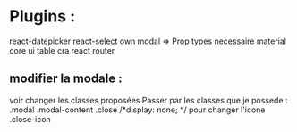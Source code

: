# Plugins :
react-datepicker
react-select
own modal => Prop types necessaire
material core ui table
cra
react router


## modifier la modale :

voir changer les classes proposées
Passer par les classes que je possede : 
.modal 
.modal-content
.close /*display: none; */ pour changer l'icone
.close-icon



